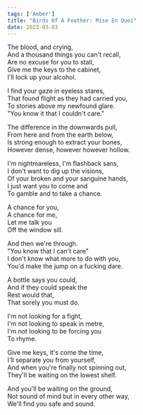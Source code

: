 ```yaml
---  
tags: ['Amber']  
title: "Birds Of A Feather: Mise En Quoi"  
date: 2023-03-03  
---
```


The blood, and crying,  
And a thousand things you can't recall,  
Are no excuse for you to stall,  
Give me the keys to the cabinet,  
I'll lock up your alcohol.

I find your gaze in eyeless stares,  
That found flight as they had carried you,  
To stories above my newfound glare.  
"You know it that I couldn't care."

The difference in the downwards pull,  
From here and from the earth below,  
Is strong enough to extract your bones,  
However dense, however however hollow.

I'm nightmareless, I'm flashback sans,  
I don't want to dig up the visions,  
Of your broken and your sanguine hands,  
I just want you to come and  
To gamble and to take a chance.

A chance for you,  
A chance for me,  
Let me talk you  
Off the window sill.

And then we're through.  
"You know that I can't care"  
I don't know what more to do with you,  
You'd make the jump on a fucking dare.

A bottle says you could,  
And if they could speak the  
Rest would that,  
That sorely you must do.

I'm not looking for a fight,  
I'm not looking to speak in metre,  
I'm not looking to be forcing you  
To rhyme.

Give me keys, it's come the time,  
I'll separate you from yourself,  
And when you're finally not spinning out,  
They'll be waiting on the lowest shelf.

And you'll be waiting on the ground,  
Not sound of mind but in every other way,  
We'll find you safe and sound.
